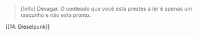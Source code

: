 >[!info] Devagar.
>O conteúdo que você esta prestes a ler é apenas um rascunho e não esta pronto.

[[14. Dieselpunk]]